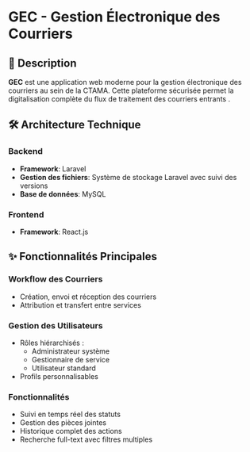 # GEC - Gestion Électronique des Courriers



## 📌 Description
**GEC** est une application web moderne pour la gestion électronique des courriers au sein de la CTAMA. Cette plateforme sécurisée permet la digitalisation complète du flux de traitement des courriers entrants .

## 🛠 Architecture Technique

### Backend
- **Framework**: Laravel 
- **Gestion des fichiers**: Système de stockage Laravel avec suivi des versions
- **Base de données**: MySQL

### Frontend
- **Framework**: React.js

## ✨ Fonctionnalités Principales

### Workflow des Courriers
- Création, envoi et réception des courriers
- Attribution et transfert entre services

### Gestion des Utilisateurs
- Rôles hiérarchisés :
  - Administrateur système
  - Gestionnaire de service
  - Utilisateur standard
- Profils personnalisables

### Fonctionnalités 
- Suivi en temps réel des statuts
- Gestion des pièces jointes 
- Historique complet des actions 
- Recherche full-text avec filtres multiples
